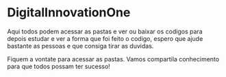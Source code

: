 # DigitalInnovationOne
 
 Aqui todos podem acessar as pastas e ver ou baixar os codigos para depois estudar e ver a forma que foi feito o codigo, espero que ajude bastante as pessoas e que consiga tirar as duvidas.


Fiquem a vontate para acessar as pastas. Vamos compartila conhecimento para que todos possam ter sucesso!
